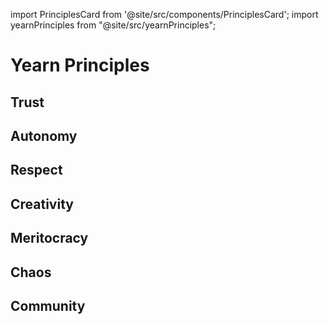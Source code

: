 import PrinciplesCard from '@site/src/components/PrinciplesCard';
import yearnPrinciples from "@site/src/yearnPrinciples";

# Yearn Principles

## Trust

<PrinciplesCard cardData={yearnPrinciples[0]}></PrinciplesCard>

## Autonomy

<PrinciplesCard cardData={yearnPrinciples[1]}></PrinciplesCard>

## Respect

<PrinciplesCard cardData={yearnPrinciples[2]}></PrinciplesCard>

## Creativity

<PrinciplesCard cardData={yearnPrinciples[3]}></PrinciplesCard>

## Meritocracy

<PrinciplesCard cardData={yearnPrinciples[4]}></PrinciplesCard>

## Chaos

<PrinciplesCard cardData={yearnPrinciples[5]}></PrinciplesCard>

## Community

<PrinciplesCard cardData={yearnPrinciples[6]}></PrinciplesCard>
